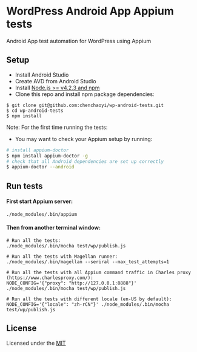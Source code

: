 # WordPress Android App Appium tests

Android App test automation for WordPress using Appium


## Setup

* Install Android Studio
* Create AVD from Android Studio
* Install [Node.js >= v4.2.3 and npm](http://nodejs.org/)
* Clone this repo and install npm package dependencies:
```shell
$ git clone git@github.com:chenchaoyi/wp-android-tests.git
$ cd wp-android-tests
$ npm install
```

Note: For the first time running the tests:

* You may want to check your Appium setup by running:

```bash
# install appium-doctor
$ npm install appium-doctor -g
# check that all Android dependencies are set up correctly
$ appium-doctor --android
```

## Run tests

#### First start Appium server:

```shell
./node_modules/.bin/appium
```

#### Then from another terminal window:
```shell
# Run all the tests:
./node_modules/.bin/mocha test/wp/publish.js

# Run all the tests with Magellan runner:
./node_modules/.bin/magellan --seriral --max_test_attempts=1

# Run all the tests with all Appium command traffic in Charles proxy (https://www.charlesproxy.com/):
NODE_CONFIG='{"proxy": "http://127.0.0.1:8888"}' ./node_modules/.bin/mocha test/wp/publish.js

# Run all the tests with different locale (en-US by default):
NODE_CONFIG='{"locale": "zh-rCN"}' ./node_modules/.bin/mocha test/wp/publish.js

```

## License
Licensed under the [MIT](http://opensource.org/licenses/MIT)

